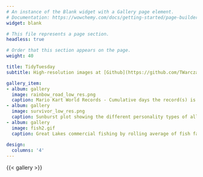 ```yaml
---
# An instance of the Blank widget with a Gallery page element.
# Documentation: https://wowchemy.com/docs/getting-started/page-builder/
widget: blank

# This file represents a page section.
headless: true

# Order that this section appears on the page.
weight: 40

title: TidyTuesday
subtitle: High-resolution images at [Github](https://github.com/TWarczak/TidyTuesday)

gallery_item:
- album: gallery
  image: rainbow_road_low_res.png
  caption: Mario Kart World Records - Cumulative days the record(s) is held by players. [Github](https://github.com/TWarczak/TidyTuesday/tree/main/plots/2021_22_mariokart)
- album: gallery
  image: survivor_low_res.png
  caption: Sunburst plot showing the different personality types of all Survivor contestants vs just the winners. [Github](https://github.com/TWarczak/TidyTuesday/tree/main/plots/2021_23_survivor)
- album: gallery
  image: fish2.gif
  caption: Great Lakes commercial fishing by rolling average of fish family yearly catch. [Github](https://github.com/TWarczak/TidyTuesday/tree/main/plots/2021_24_fish)
  
design:
  columns: '4'  
---
```


{{< gallery >}}
